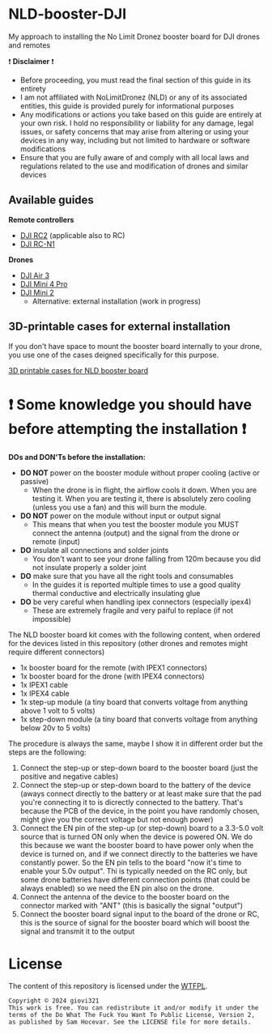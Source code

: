 # NLD-booster-DJI
My approach to installing the No Limit Dronez booster board for DJI drones and remotes

❗ **Disclaimer** ❗
- Before proceeding, you must read the final section of this guide in its entirety
- I am not affiliated with NoLimitDronez (NLD) or any of its associated entities, this guide is provided purely for informational purposes
- Any modifications or actions you take based on this guide are entirely at your own risk. I hold no responsibility or liability for any damage, legal issues, or safety concerns that may arise from altering or using your devices in any way, including but not limited to hardware or software modifications
- Ensure that you are fully aware of and comply with all local laws and regulations related to the use and modification of drones and similar devices

## Available guides

**Remote controllers**
- [DJI RC2](https://github.com/giovi321/NLD-booster-DJI/blob/main/RC2_and_RC.md) (applicable also to RC)
- [DJI RC-N1](https://github.com/giovi321/NLD-booster-DJI/blob/main/RC-N1.md)


**Drones**
- [DJI Air 3](https://github.com/giovi321/NLD-booster-DJI/blob/main/Air_3.md)
- [DJI Mini 4 Pro](https://github.com/giovi321/NLD-booster-DJI/blob/main/Mini_4_Pro.md)
- [DJI Mini 2](https://github.com/giovi321/NLD-booster-DJI/blob/main/Mini_2.md)
  - Alternative: external installation (work in progress)

## 3D-printable cases for external installation
If you don't have space to mount the booster board internally to your drone, you use one of the cases deigned specifically for this purpose.

[3D printable cases for NLD booster board](https://github.com/giovi321/NLD-booster-DJI/tree/main/Cases%203D)

# ❗ Some knowledge you should have before attempting the installation ❗

**DOs and DON'Ts before the installation:**
- **DO NOT** power on the booster module without proper cooling (active or passive)
  - When the drone is in flight, the airflow cools it down. When you are testing it. When you are testing it, there is absolutely zero cooling (unless you use a fan) and this will burn the module.
- **DO NOT** power on the module without input or output signal
  - This means that when you test the booster module you MUST connect the antenna (output) and the signal from the drone or remote (input)
- **DO** insulate all connections and solder joints
  - You don't want to see your drone falling from 120m because you did not insulate properly a solder joint
- **DO** make sure that you have all the right tools and consumables
  - In the guides it is reported multiple times to use a good quality thermal conductive and electrically insulating glue
- **DO** be very careful when handling ipex connectors (especially ipex4)
  - These are extremely fragile and very paiful to replace (if not impossible) 

The NLD booster board kit comes with the following content, when ordered for the devices listed in this repository (other drones and remotes might require different connectors)
- 1x booster board for the remote (with IPEX1 connectors)
- 1x booster board for the drone (with IPEX4 connectors)
- 1x IPEX1 cable
- 1x IPEX4 cable
- 1x step-up module (a tiny board that converts voltage from anything above 1 volt to 5 volts)
- 1x step-down module (a tiny board that converts voltage from anything below 20v to 5 volts)

The procedure is always the same, maybe I show it in different order but the steps are the following:
1) Connect the step-up or step-down board to the booster board (just the positive and negative cables)
2) Connect the step-up or step-down board to the battery of the device (aways connect directly to the battery or at least make sure that the pad you're connecting it to is dicrectly connected to the battery. That's because the PCB of the device, in the point you have randomly chosen, might give you the correct voltage but not enough power)
3) Connect the EN pin of the step-up (or step-down) board to a 3.3-5.0 volt source that is turned ON only when the device is powered ON. We do this because we want the booster board to have power only when the device is turned on, and if we connect directly to the batteries we have constantly power. So the EN pin tells to the board "now it's time to enable your 5.0v output". Thi is typically needed on the RC only, but some drone batteries have different connection points (that could be always enabled) so we need the EN pin also on the drone.
4) Connect the antenna of the device to the booster board on the connector marked with "ANT" (this is basically the signal "output")
5) Connect the booster board signal input to the board of the drone or RC, this is the source of signal for the booster board which will boost the signal and transmit it to the output

# License
The content of this repository is licensed under the [WTFPL](http://www.wtfpl.net/).

```
Copyright © 2024 giovi321
This work is free. You can redistribute it and/or modify it under the
terms of the Do What The Fuck You Want To Public License, Version 2,
as published by Sam Hocevar. See the LICENSE file for more details.
```
